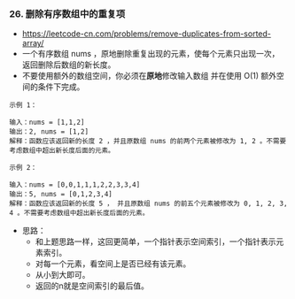 ### 26. 删除有序数组中的重复项
- https://leetcode-cn.com/problems/remove-duplicates-from-sorted-array/
- 一个有序数组 nums ，原地删除重复出现的元素，使每个元素只出现一次，
  返回删除后数组的新长度。
- 不要使用额外的数组空间，你必须在**原地**修改输入数组
  并在使用 O(1) 额外空间的条件下完成。

```
示例 1：

输入：nums = [1,1,2]
输出：2, nums = [1,2]
解释：函数应该返回新的长度 2 ，并且原数组 nums 的前两个元素被修改为 1, 2 。不需要考虑数组中超出新长度后面的元素。
```

```
示例 2：

输入：nums = [0,0,1,1,1,2,2,3,3,4]
输出：5, nums = [0,1,2,3,4]
解释：函数应该返回新的长度 5 ， 并且原数组 nums 的前五个元素被修改为 0, 1, 2, 3, 4 。不需要考虑数组中超出新长度后面的元素。
```
- 思路：
  - 和上题思路一样，这回更简单，一个指针表示空间索引，一个指针表示元素索引。
  - 对每一个元素，看空间上是否已经有该元素。
  - 从小到大即可。
  - 返回的n就是空间索引的最后值。